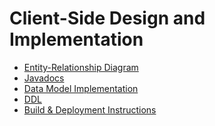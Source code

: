 # Client-Side Design and Implementation

* [Entity-Relationship Diagram](entity-relationship.md)
* [Javadocs]()
* [Data Model Implementation](data-model-implementation.md)
* [DDL](ddl.md)
* [Build & Deployment Instructions](build-instructions.md)